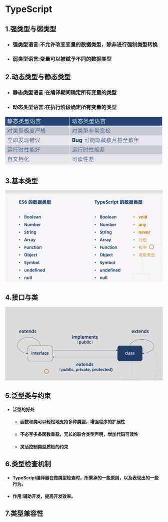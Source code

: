 # TypeScript

## 1.强类型与弱类型
  - ### 强类型语言:不允许改变变量的数据类型，除非进行强制类型转换
  - ### 弱类型语言:变量可以被赋予不同的数据类型
## 2.动态类型与静态类型
  - ### 静态类型语言:在编译期间确定所有变量的类型
  - ### 动态类型语言:在执行阶段确定所有变量的类型
![](/images/TypeScript/20191105120916.png)
## 3.基本类型
![](/images/TypeScript/BaseType.png)
## 4.接口与类
![](/images/TypeScript/InterfaceClass.png)
## 5.泛型类与约束
  - #### 泛型的好处
    - #### 函数和类可以轻松地支持多种类型，增强程序的扩展性
    - #### 不必写多条函数重载，冗长的联合类型声明，增加代码可读性
    - #### 灵活控制类型质检的约束
## 6.类型检查机制
  - #### TypeScript编译器在做类型检查时，所秉承的一些原则，以及表现出的一些行为。
  - #### 作用:辅助开发，提高开发效率。
## 7.类型兼容性
